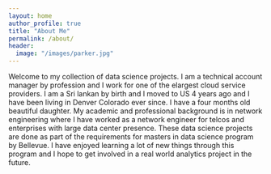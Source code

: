```yaml
---
layout: home
author_profile: true
title: "About Me"
permalink: /about/
header:
  image: "/images/parker.jpg"
---
```


Welcome to my collection of data science projects. I am a technical account manager by profession and I work for one of the elargest cloud service providers. I am a Sri lankan by birth and I moved to US 4 years ago and I have been living in Denver Colorado ever since. I have a four months old beautiful daughter. My academic and professional background is in network engineering where I have worked as a network engineer for telcos and enterprises with large data center presence. These data science projects are done as part of the requirements for masters in data science program by Bellevue. I have enjoyed learning a lot of new things through this program and I hope to get involved in a real world analytics project in the future.
 
